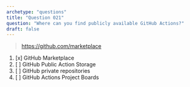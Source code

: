 ```yaml
---
archetype: "questions"
title: "Question 021"
question: "Where can you find publicly available GitHub Actions?"
draft: false
---
```



> https://github.com/marketplace
1. [x] GitHub Marketplace
1. [ ] GitHub Public Action Storage
1. [ ] GitHub private repositories
1. [ ] GitHub Actions Project Boards
